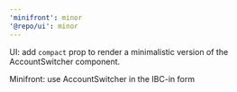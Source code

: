 ```yaml
---
'minifront': minor
'@repo/ui': minor
---
```


UI: add `compact` prop to render a minimalistic version of the AccountSwitcher component.

Minifront: use AccountSwitcher in the IBC-in form
